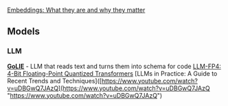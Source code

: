 
[Embeddings: What they are and why they matter](https://simonwillison.net/2023/Oct/23/embeddings/)


## Models

### LLM

**[GoLIE](https://huggingface.co/HiTZ/GoLLIE-34B)** - LLM that reads text and turns them into schema for code 
[LLM-FP4: 4-Bit Floating-Point Quantized Transformers](https://arxiv.org/abs/2310.16836v1)
[LLMs in Practice: A Guide to Recent Trends and Techniques]([https://www.youtube.com/watch?v=uDBGwQ7JAzQ](https://www.youtube.com/watch?v=uDBGwQ7JAzQ "https://www.youtube.com/watch?v=uDBGwQ7JAzQ")




